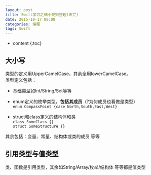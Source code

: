 ```yaml
---
layout: post
title: Swift学习之细小规则整理(未完)
date: 2015-10-17 00:00
categories: 编程
tags: Swift
---
```


* content
{:toc}

## 大小写

类型的定义用UpperCamelCase，其余全用lowerCamelCase。  
类型定义包括：

-  基础类型如Int/String/Set等等  
-  enum定义的枚举类型，**包括其成员**（?为何成员也看做是类型）  
	`enum CompassPoint {case North,South,East,West}`

-  struct和class定义的结构体和类  
	`class SomeClass {}`  
	`struct SomeStructure {}`

<!--more-->

其余包括：变量、常量、结构体或类的成员 等等

## 引用类型与值类型

类、函数是引用类型，其余如String/Array/枚举/结构体 等等都是值类型